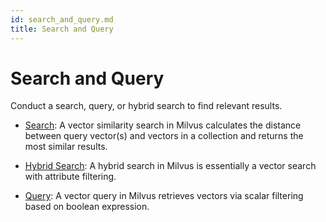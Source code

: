 ```yaml
---
id: search_and_query.md
title: Search and Query
---
```


# Search and Query

Conduct a search, query, or hybrid search to find relevant results.

- [Search](search.md): A vector similarity search in Milvus calculates the distance between query vector(s) and vectors in a collection and returns the most similar results.

- [Hybrid Search](hybridsearch.md): A hybrid search in Milvus is essentially a vector search with attribute filtering.

- [Query](query.md): A vector query in Milvus retrieves vectors via scalar filtering based on boolean expression.
